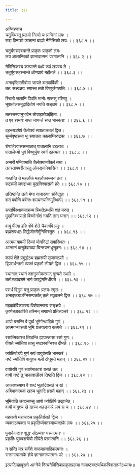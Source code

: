 ```yaml
---
title: ३६८

---
```

अग्निरुवाच  
चतुर्विधस्तु प्रलयो नित्यो यः प्राणिनां लयः ।  
सदा विनाशो जातानां ब्राह्मो नैमित्तिको लयः ।। ३६८.१ ।।  
  
चतुर्यगसहस्त्रान्ते प्राकृतः प्राकृतो लयः  
लय आत्यन्तिको ज्ञानादात्मनः परमात्मनि ।। ३६८.२ ।।  
  
नैमित्तिकस्य कल्पान्ते वक्ष्ये रूपं लयस्य ते ।  
चतुर्युगसहस्नान्ते क्षीणप्राये महीतले ।। ३६८.३ ।।  
  
अनावृष्टिरतीवोग्रा जायते शतवार्षिकी ।  
ततः सत्त्वक्षयः स्याच्च ततो विष्णुर्जगत्पतिः ।। ३६८.४ ।।  
  
स्थितो जलानि पिवति भानोः सप्तसु रश्मिषु ।  
भूपार्तालसमुद्रादितोयं नयति सङ्क्षयं ।। ३६८.५ ।।  
  
ततस्तस्यानुभावेन तोयाहारोपबृंहिताः ।  
त एव रश्मयः सप्त जायन्ते सप्त भास्कराः ।। ३६८.६ ।।  
  
दहन्त्यऽशेषं त्रैलोक्यं सपातालतलं द्विज।  
सूर्म्मपृष्ठसमा भूः स्यात्ततः कालाग्निरुद्रकः ।। ३६८.७ ।।  
  
शेषाहिश्वाससम्बातात् पातालानि दहत्यधः ।  
पातालेभ्यो भुवं विष्णुर्भुवः स्वर्गं दहत्यतः ।। ३६८.८ ।।  
  
अम्बरी षमिवाभाति त्रैलोक्यामखिलं तथा ।  
ततस्तापपरीतास्तु लोकद्वयनिवासिनः ।। ३६८.९ ।।  
  
गच्छन्ति ते महर्लोकं महर्लोकाज्जनं ततः ।  
रुद्ररूपी जगद्दग्ध्वा मुखनिश्वासतो हरेः ।। ३६८.१० ।।  
  
उत्तिष्ठन्ति ततो मेघा नानारूपाः सविद्युतः ।  
शतं वंर्षाणि वर्षन्तः शमयन्त्यग्निमुत्थितम् ।। ३६८.११ ।।  
  
सप्तर्षिस्थानमाक्रम्य स्थितेऽम्भसि शतं मरुत् ।  
मुखनिश्वासतो विष्णोर्नाशं नयति तान् घनान् ।। ३६८.१२ ।।  
  
वायुं पीत्वा हरिः शेषे शेते चैकार्णवे प्रमुः ।  
ब्रह्मरूपधऱः सिद्धैर्जलगैर्मुनिभिस्तुतः ।। ३६८.१३ ।।  
  
आत्ममायामयीं दिव्यां योगनिद्रां समास्थितः ।  
आत्मानं वासुदेवाख्यां चिन्तयन्मधुसूदनः ।। ३६८.१४ ।।  
  
कल्पं शेते प्रबुद्धोऽथ ब्रह्मरूपी सृजत्यऽसौ ।  
द्विपरार्धन्ततो व्यक्तं प्रकृतौ लीयते द्विज ।। ३६८.१५ ।।  
  
स्थानात् स्थानं दशगुणमेकस्माद् गुण्यते स्थले ।  
ततोऽष्टादशमे भागे परार्द्धमभिधीयते ।। ३६८.१६ ।।  
  
परार्धं द्विगुणं यत्तु प्राकृतः प्रलयः स्मृतः ।  
अनावृष्ट्याऽग्निसम्पर्कात् कृते सञ्ज्वलने द्विज ।। ३६८.१७ ।।  
  
महदादेर्विकारस्य विशेषान्तस्य सङ्क्षये ।  
कृष्णेच्छाकारिते तस्मिन् सम्प्राप्ते प्रतिसञ्चरे ।। ३६८.१८ ।।  
  
आपो ग्रसन्ति वै पूर्ब्वं भूमेर्गन्धादिकं गुणं ।  
आत्मगन्धात्ततो भूमिः प्रलयत्वाय कल्पते ।। ३६८.१९ ।।  
  
रसात्मिकाश्च तिष्ठन्ति ह्यापस्तासां रसो गुणः ।  
पीयते ज्योतिषा तासु नष्टास्वग्निश्च दीप्य्ते ।। ३६८.२० ।।  
  
ज्योतिषोऽपि गुणं रूपं वायुर्ग्रसति भास्करं ।  
नष्टे ज्योतिषि वायुश्च बली दोधूयते महान् ।। ३६८.२१ ।।  
  
वायोरपि गुणं स्पर्शमाकाशं ग्रसते ततः ।  
वायौ नष्टे तु चाकाशन्नीरवं तिष्ठति द्विज ।। ३६८.२२ ।।  
  
आकाशस्याथ वै शब्दं भूतादिर्ग्रसते च खं ।  
अबिमानात्मकं खञ्च भूतादि ग्रसते महान् ।। ३६८.२३ ।।  
  
भूमिर्याति लयञ्चाप्सु आपो ज्योतिषि तद्‌व्रजेत् ।  
वायौ वायुश्च खे खञ्च अहङ्कारे लयं स च ।। ३६८.२४ ।।  
  
महत्तत्त्वे महान्तञ्च प्रकृतिर्ग्रसते द्विज ।  
व्यक्ताऽव्यक्ता च प्रकृतिर्व्यक्तस्याव्यक्तके लयः ।। ३६८.२५ ।।  
  
पुमानेकाक्षरः शुद्धः सोऽप्यंशः परमात्मनः ।  
प्रकृतिः पुरुषशचैचौ लीयेते परमात्मनि ।। ३६८.२६ ।।  
  
न सन्ति यत्र सर्वेशे नामजात्यादिकल्पनाः ।  
सत्तामात्रात्मके ज्ञेये ज्ञानात्मन्यात्मनः परे ।। ३६८.२७ ।।  
  
इत्यादिमहापुराणे आग्नेये नित्यनैमित्तिकप्राकृतप्रलया नामाष्टषष्ट्यधिकत्रिशततमोऽध्यायः॥